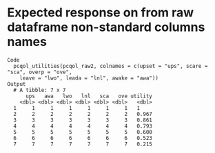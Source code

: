 # Expected response on from raw dataframe non-standard columns names

    Code
      pcqol_utilities(pcqol_raw2, colnames = c(upset = "ups", scare = "sca", overp = "ove",
        leave = "lwo", leada = "lnl", awake = "awa"))
    Output
      # A tibble: 7 x 7
          ups   awa   lwo   lnl   sca   ove utility
        <dbl> <dbl> <dbl> <dbl> <dbl> <dbl>   <dbl>
      1     1     1     1     1     1     1   1    
      2     2     2     2     2     2     2   0.967
      3     3     3     3     3     3     3   0.861
      4     4     4     4     4     4     4   0.793
      5     5     5     5     5     5     5   0.600
      6     6     6     6     6     6     6   0.523
      7     7     7     7     7     7     7   0.215

